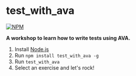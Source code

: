 # test_with_ava

[![NPM](https://nodei.co/npm/test_with_ava.png)](https://nodei.co/npm/test_with_ava/)

**A workshop to learn how to write tests using AVA.**

1. Install [Node.js](http://nodejs.org/)
2. Run `npm install test_with_ava -g`
3. Run `test_with_ava`
4. Select an exercise and let's rock!
